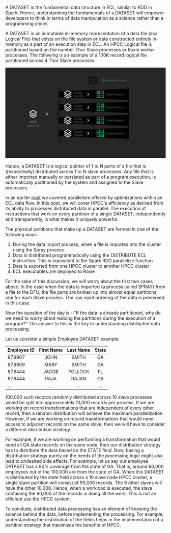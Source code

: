 A DATASET is the fundamental data structure in ECL, similar to RDD in Spark. Hence, understanding the fundamentals of a DATASET will empower developers to think in terms of data manipulation as a science rather than a programming chore.

A DATASET is an immutable in-memory representation of a data file (aka Logical File) that exists on the file system or data constructed entirely in-memory as a part of an execution step in ECL. An HPCC Logical file is partitioned based on the number Thor Slave processes or Roxie worker processes. The following is an example of a 100K record logical file partitioned across 4 Thor Slave processes: 

![](/assets/images/Slide16.PNG)

Hence, a DATASET is a logical pointer of 1 to N parts of a file that is (respectively) distributed across 1 to N slave processes. Any file that is either imported manually or persisted as part of a program execution, is automatically partitioned by the system and assigned to the Slave processes. 

In an earlier [post](https://arjunachala.github.io/2017/09/27/I-Wish-I-Knew-This-About-E-C-L.html) we covered parallelism offered by optimizations within an ECL data flow. In this post, we will cover HPCC's efficiency as derived from its ability to processes distributed data in parallel. The execution of instructions that work on every partition of a single DATASET, independently and transparently, is what makes it uniquely powerful.  

The physical partitions that make up a DATASET are formed in one of the following ways:

1. During the data import process, when a file is imported into the cluster using the Spray process
1. Data is distributed programmatically using the DISTRIBUTE ECL instruction. This is equivalent to the Spark RDD.parallelize function
1. Data is exported from one HPCC cluster to another HPCC cluster
1. ECL executables are deployed to Roxie

For the sake of this discussion, we will worry about the first two cases above. In the case when the data is imported (a process called SPRAY) from a file to the DFU, the file parts are broken up into almost equal partitions, one for each Slave process. The raw input ordering of the data is preserved in this case.

Now the question of the day is - "If the data is already partitioned, why do we need to worry about redoing the partitions during the execution of a program?" The answer to this is the key to understanding distributed data processing. 

Let us consider a simple Employee DATASET example:


| Employee ID   | First Name    | Last Name     |    State      |
| ------------- |:-------------:|:-------------:|:-------------:|
|878907|JOHN|SMITH|GA|
|878909|MARY|SMITH|GA|
|878444|JACOB|POLLOCK|FL|
|878444|RAJA|RAJAN|GA|
|...|...|...|...|

100,000 such records randomly distributed across 10 slave processes would be split into approximately 10,000 records per process. If we are working on record transformations that are independent of every other record, then a random distribution will achieve the maximum parallelization. However, If we are working on record transformations that would need access to adjacent records on the same slave, then we will have to consider a different distribution strategy.

For example, if we are working on performing a transformation that would need all GA state records on the same node, then our distribution strategy has to distribute the data based on the STATE field. Now, basing a distribution strategy purely on the needs of the processing logic might also lead to undesired side effects. For example, let us say our employee DATASET has a 90% coverage from the state of GA. That is, around 90,000 employees out of the 100,000 are from the state of GA. When this DATASET is distributed by the state field across a 10 slave node HPCC cluster, a single slave partition will consist of 90,000 records. The 9 other slaves will have the other 10,000. Hence, when a workload is executed, the slave containing the 90,000 of the records is doing all the work. This is not an efficient use the HPCC system.

To conclude, distributed data processing has an element of knowing the science behind the data, before implementing the processing. For example, understanding the distribution of the fields helps in the implementation of a partition strategy that maximizes the benefits of HPCC.